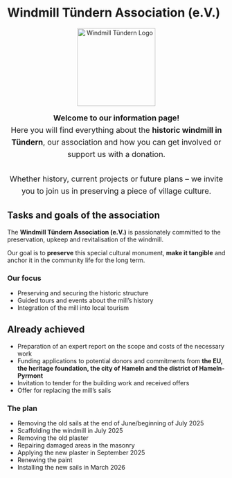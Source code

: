 # Windmill Tündern Association (e.V.)

<p align="center">
  <img src="/imgs/logo.svg" alt="Windmill Tündern Logo" width="180" />
</p>

<div style="text-align: center; font-size: 1.1rem; line-height: 1.6;">
  <strong>Welcome to our information page!</strong><br />
  Here you will find everything about the <strong>historic windmill in Tündern</strong>, our association and how you can get involved or support us with a donation.<br /><br />
  Whether history, current projects or future plans – we invite you to join us in preserving a piece of village culture.
</div>

## Tasks and goals of the association

The **Windmill Tündern Association (e.V.)** is passionately committed to the preservation, upkeep and revitalisation of the windmill.

Our goal is to **preserve** this special cultural monument, **make it tangible** and anchor it in the community life for the long term.

### Our focus

- Preserving and securing the historic structure
- Guided tours and events about the mill’s history
- Integration of the mill into local tourism

## Already achieved

- Preparation of an expert report on the scope and costs of the necessary work
- Funding applications to potential donors and commitments from **the EU, the heritage foundation, the city of Hameln and the district of Hameln-Pyrmont**
- Invitation to tender for the building work and received offers
- Offer for replacing the mill’s sails

### The plan

- Removing the old sails at the end of June/beginning of July 2025
- Scaffolding the windmill in July 2025
- Removing the old plaster
- Repairing damaged areas in the masonry
- Applying the new plaster in September 2025
- Renewing the paint
- Installing the new sails in March 2026

